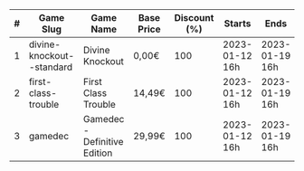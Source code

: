 |#|Game Slug|Game Name|Base Price|Discount (%)|Starts|Ends|
|---|---|---|---|---|---|---|
|1|divine-knockout--standard|Divine Knockout|0,00€|100|2023-01-12 16h|2023-01-19 16h|
|2|first-class-trouble|First Class Trouble|14,49€|100|2023-01-12 16h|2023-01-19 16h|
|3|gamedec|Gamedec - Definitive Edition|29,99€|100|2023-01-12 16h|2023-01-19 16h|
